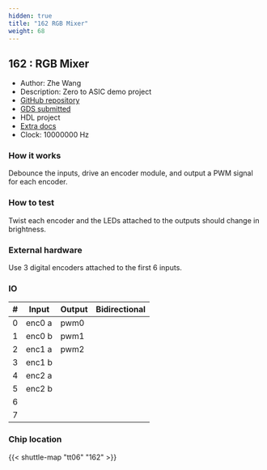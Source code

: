 ```yaml
---
hidden: true
title: "162 RGB Mixer"
weight: 68
---
```


## 162 : RGB Mixer

* Author: Zhe Wang
* Description: Zero to ASIC demo project
* [GitHub repository](https://github.com/zhwa/zeroasic)
* [GDS submitted](https://github.com/zhwa/zeroasic/actions/runs/8593557831)
* HDL project
* [Extra docs](None)
* Clock: 10000000 Hz

<!---

This file is used to generate your project datasheet. Please fill in the information below and delete any unused
sections.

You can also include images in this folder and reference them in the markdown. Each image must be less than
512 kb in size, and the combined size of all images must be less than 1 MB.
-->


### How it works

Debounce the inputs, drive an encoder module, and output a PWM signal for each encoder.

### How to test

Twist each encoder and the LEDs attached to the outputs should change in brightness.

### External hardware

Use 3 digital encoders attached to the first 6 inputs.


### IO

| # | Input          | Output         | Bidirectional   |
| - | -------------- | -------------- | --------------- |
| 0 | enc0 a | pwm0 |  |
| 1 | enc0 b | pwm1 |  |
| 2 | enc1 a | pwm2 |  |
| 3 | enc1 b |  |  |
| 4 | enc2 a |  |  |
| 5 | enc2 b |  |  |
| 6 |  |  |  |
| 7 |  |  |  |

### Chip location

{{< shuttle-map "tt06" "162" >}}
